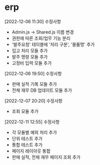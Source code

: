 # erp

[2022-12-06 11:30] 수정사항
- Admin.js -> Shared.js 이름 변경
- 권한에 따른 조회/업무 기능 분리
- '발주요청' 테이블에 '처리 구분', '물품명' 추가
- 입고 처리 모듈 추가
- 발주 명령 모듈 추가
- 고정비 입력 모듈 추가

[2022-12-06 19:50] 수정사항
- 판매 실적 기록 모듈 추가
- 전체 재무 DB 업데이트 모듈 추가

[2022-12-07 20:20] 수정사항
- 조회 모듈 추가

[2022-12-11 12:55] 수정사항
- 각 모듈별 예외 처리 추가
- 단위 테스트 추가
- 통합 테스트 추가
- 페이지 레이아웃 통합
- 판매 실적, 전체 재무 페이지 조회 추가